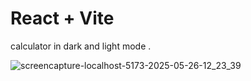 # React + Vite

calculator in dark and light mode .


![screencapture-localhost-5173-2025-05-26-12_23_39](https://github.com/user-attachments/assets/c3c0e49a-0e16-48f9-8bd6-dacee58a3841)
